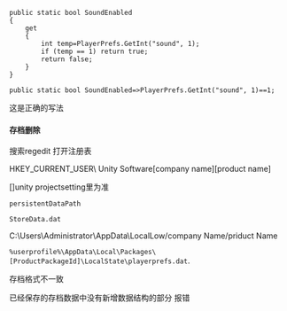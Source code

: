 ```
public static bool SoundEnabled
{
    get
    {
        int temp=PlayerPrefs.GetInt("sound", 1);
        if (temp == 1) return true;
        return false;
    }
}
```

```
public static bool SoundEnabled=>PlayerPrefs.GetInt("sound", 1)==1;
```

这是正确的写法





#### 存档删除

搜索regedit 打开注册表

HKEY_CURRENT_USER\ Unity Software\[company name]\[product name] 

[]unity projectsetting里为准



```
persistentDataPath
```

```
StoreData.dat
```

C:\Users\Administrator\AppData\LocalLow/company Name/priduct Name



`%userprofile%\AppData\Local\Packages\[ProductPackageId]\LocalState\playerprefs.dat`.



存档格式不一致 

已经保存的存档数据中没有新增数据结构的部分 报错
